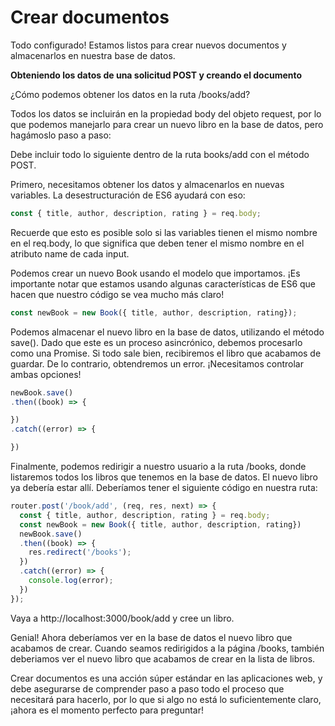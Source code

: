 # Crear documentos

Todo configurado! Estamos listos para crear nuevos documentos y almacenarlos en nuestra base de datos. 

**Obteniendo los datos de una solicitud POST y creando el documento**

¿Cómo podemos obtener los datos en la ruta /books/add?

Todos los datos se incluirán en la propiedad body del objeto request, por lo que podemos manejarlo para crear un nuevo libro en la base de datos, pero hagámoslo paso a paso:

Debe incluir todo lo siguiente dentro de la ruta books/add con el método POST.

Primero, necesitamos obtener los datos y almacenarlos en nuevas variables. La desestructuración de ES6 ayudará con eso:

```js
const { title, author, description, rating } = req.body;
```

Recuerde que esto es posible solo si las variables tienen el mismo nombre en el req.body, lo que significa que deben tener el mismo nombre en el atributo name de cada input.

Podemos crear un nuevo Book usando el modelo que importamos. ¡Es importante notar que estamos usando algunas características de ES6 que hacen que nuestro código se vea mucho más claro!

```js
const newBook = new Book({ title, author, description, rating});
```

Podemos almacenar el nuevo libro en la base de datos, utilizando el método save(). Dado que este es un proceso asincrónico, debemos procesarlo como una Promise. Si todo sale bien, recibiremos el libro que acabamos de guardar. De lo contrario, obtendremos un error. ¡Necesitamos controlar ambas opciones!

```js
newBook.save()
.then((book) => {

})
.catch((error) => {

})
```

Finalmente, podemos redirigir a nuestro usuario a la ruta /books, donde listaremos todos los libros que tenemos en la base de datos. El nuevo libro ya debería estar allí. Deberíamos tener el siguiente código en nuestra ruta:

```js
router.post('/book/add', (req, res, next) => {
  const { title, author, description, rating } = req.body;
  const newBook = new Book({ title, author, description, rating})
  newBook.save()
  .then((book) => {
    res.redirect('/books');
  })
  .catch((error) => {
    console.log(error);
  })
});
```

Vaya a http://localhost:3000/book/add y cree un libro.

Genial! Ahora deberíamos ver en la base de datos el nuevo libro que acabamos de crear. Cuando seamos redirigidos a la página /books, también deberiamos ver el nuevo libro que acabamos de crear en la lista de libros.

Crear documentos es una acción súper estándar en las aplicaciones web, y debe asegurarse de comprender paso a paso todo el proceso que necesitará para hacerlo, por lo que si algo no está lo suficientemente claro, ¡ahora es el momento perfecto para preguntar!